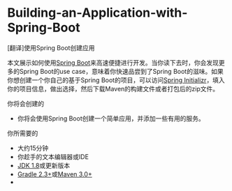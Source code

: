 # Building-an-Application-with-Spring-Boot
[翻译]使用Spring Boot创建应用

本文展示如何使用[Spring Boot](https://github.com/spring-projects/spring-boot)来高速便捷进行开发。当你读下去时，你会发现更多的Spring Boot的use case，意味着你快速品尝到了Spring Boot的滋味。如果你想创建一个你自己的基于Spring Boot的项目，可以访问[Spring Initializr](http://start.spring.io/)，填入你的项目信息，做出选择，然后下载Maven的构建文件或者打包后的zip文件。

你将会创建的
* 你将会使用Spring Boot创建一个简单应用，并添加一些有用的服务。

你所需要的
* 大约15分钟
* 你趁手的文本编辑器或IDE
* [JDK 1.8](http://www.oracle.com/technetwork/java/javase/downloads/index.html)或更新版本
* [Gradle 2.3+](http://www.gradle.org/downloads)或[Maven 3.0+](http://maven.apache.org/download.cgi)
* 
